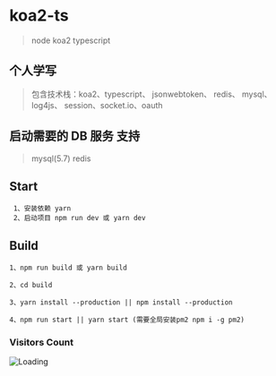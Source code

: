 # koa2-ts

> node koa2 typescript

## 个人学写

> 包含技术栈：koa2、typescript、 jsonwebtoken、 redis、 mysql、 log4js、 session、socket.io、oauth

## 启动需要的 DB 服务 支持

> mysql(5.7) redis

## Start

```
 1、安装依赖 yarn
 2、启动项目 npm run dev 或 yarn dev
```

## Build

```
1、npm run build 或 yarn build

2、cd build

3、yarn install --production || npm install --production

4、npm run start || yarn start (需要全局安装pm2 npm i -g pm2)
```

### Visitors Count

<img align="left" src = "https://profile-counter.glitch.me/jkhuangfu-koa-ts/count.svg" alt ="Loading">
